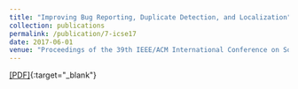 ```yaml
---
title: "Improving Bug Reporting, Duplicate Detection, and Localization"
collection: publications
permalink: /publication/7-icse17
date: 2017-06-01
venue: "Proceedings of the 39th IEEE/ACM International Conference on Software Engineering (ICSE'17), pp. 421-424"
---
```


[[PDF]](/files/7-icse17.pdf){:target="_blank"}